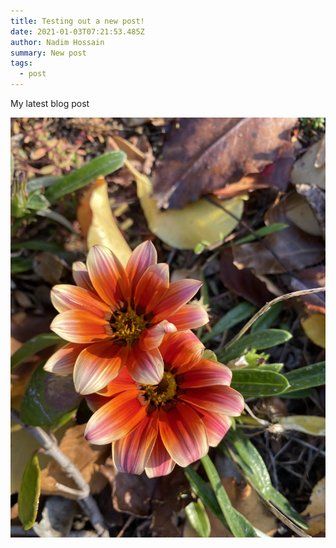 ```yaml
---
title: Testing out a new post!
date: 2021-01-03T07:21:53.485Z
author: Nadim Hossain
summary: New post
tags:
  - post
---
```

My latest blog post



![](/static/img/65204530-71a3-4c66-95e0-4428ff809a4e.jpeg)